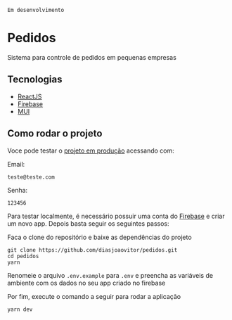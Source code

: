 `Em desenvolvimento`

# Pedidos

Sistema para controle de pedidos em pequenas empresas

## Tecnologias

- [ReactJS](https://pt-br.reactjs.org/)
- [Firebase](https://firebase.google.com/?hl=pt)
- [MUI](https://mui.com/)

## Como rodar o projeto

Voce pode testar o [projeto em produção](https://gleaming-faloodeh-3ad184.netlify.app//) acessando com:

Email:

```
teste@teste.com
```

Senha:

```
123456
```

Para testar localmente, é necessário possuir uma conta do [Firebase](https://firebase.google.com/?hl=pt) e criar um novo app. Depois basta seguir os seguintes passos:

Faca o clone do repositório e baixe as dependências do projeto

```
git clone https://github.com/diasjoaovitor/pedidos.git
cd pedidos
yarn
```

Renomeie o arquivo `.env.example` para `.env` e preencha as variáveis de ambiente com os dados no seu app criado no firebase

Por fim, execute o comando a seguir para rodar a aplicação

```
yarn dev
```
